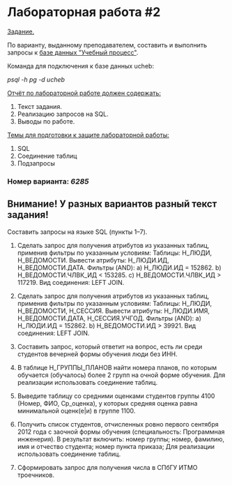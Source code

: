 # Лабораторная работа #2
<ins>Задание.</ins>

По варианту, выданному преподавателем, составить и выполнить запросы к [базе данных "Учебный процесс"](https://github.com/VeraKasianenko/ITMO_Software_engineering/tree/main/2_term_Software_engineering/Database/lab2/БД_Учебный_Процесс.pdf).

Команда для подключения к базе данных ucheb:

_psql -h pg -d ucheb_

<ins>Отчёт по лабораторной работе должен содержать:</ins>
1. Текст задания.
2. Реализацию запросов на SQL.
3. Выводы по работе.

<ins>Темы для подготовки к защите лабораторной работы:</ins>
1. SQL
2. Соединение таблиц
3. Подзапросы

### Номер варианта: _6285_
## Внимание! У разных вариантов разный текст задания!
Составить запросы на языке SQL (пункты 1–7).

1.	Сделать запрос для получения атрибутов из указанных таблиц, применив фильтры по указанным условиям:
Таблицы: Н_ЛЮДИ, Н_ВЕДОМОСТИ.
Вывести атрибуты: Н_ЛЮДИ.ИД, Н_ВЕДОМОСТИ.ДАТА.
Фильтры (AND):
a) Н_ЛЮДИ.ИД = 152862.
b) Н_ВЕДОМОСТИ.ЧЛВК_ИД < 153285.
c) Н_ВЕДОМОСТИ.ЧЛВК_ИД > 117219.
Вид соединения: LEFT JOIN.

2.	Сделать запрос для получения атрибутов из указанных таблиц, применив фильтры по указанным условиям:
Таблицы: Н_ЛЮДИ, Н_ВЕДОМОСТИ, Н_СЕССИЯ.
Вывести атрибуты: Н_ЛЮДИ.ИМЯ, Н_ВЕДОМОСТИ.ДАТА, Н_СЕССИЯ.УЧГОД.
Фильтры (AND):
a) Н_ЛЮДИ.ИД = 152862.
b) Н_ВЕДОМОСТИ.ИД > 39921.
Вид соединения: LEFT JOIN.

3.	Составить запрос, который ответит на вопрос, есть ли среди студентов вечерней формы обучения люди без ИНН.

4.	В таблице Н_ГРУППЫ_ПЛАНОВ найти номера планов, по которым обучается (обучалось) более 2 групп на очной форме обучения.
Для реализации использовать соединение таблиц.

5.	Выведите таблицу со средними оценками студентов группы 4100 (Номер, ФИО, Ср_оценка), у которых средняя оценка равна минимальной оценк(е|и) в группе 1100.

6.	Получить список студентов, отчисленных ровно первого сентября 2012 года с заочной формы обучения (специальность: Программная инженерия). В результат включить:
номер группы;
номер, фамилию, имя и отчество студента;
номер пункта приказа;
Для реализации использовать соединение таблиц.

7.	Сформировать запрос для получения числа в СПбГУ ИТМО троечников.
